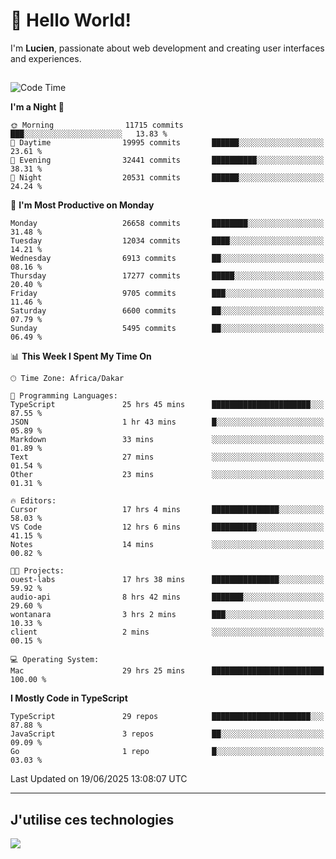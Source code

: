 # 👋 Hello World!

I'm **Lucien**, passionate about web development and creating user interfaces and experiences.

##

<!--START_SECTION:waka-->
![Code Time](http://img.shields.io/badge/Code%20Time-3%2C220%20hrs%2029%20mins-blue)

**I'm a Night 🦉** 

```text
🌞 Morning                11715 commits       ███░░░░░░░░░░░░░░░░░░░░░░   13.83 % 
🌆 Daytime                19995 commits       ██████░░░░░░░░░░░░░░░░░░░   23.61 % 
🌃 Evening                32441 commits       ██████████░░░░░░░░░░░░░░░   38.31 % 
🌙 Night                  20531 commits       ██████░░░░░░░░░░░░░░░░░░░   24.24 % 
```
📅 **I'm Most Productive on Monday** 

```text
Monday                   26658 commits       ████████░░░░░░░░░░░░░░░░░   31.48 % 
Tuesday                  12034 commits       ████░░░░░░░░░░░░░░░░░░░░░   14.21 % 
Wednesday                6913 commits        ██░░░░░░░░░░░░░░░░░░░░░░░   08.16 % 
Thursday                 17277 commits       █████░░░░░░░░░░░░░░░░░░░░   20.40 % 
Friday                   9705 commits        ███░░░░░░░░░░░░░░░░░░░░░░   11.46 % 
Saturday                 6600 commits        ██░░░░░░░░░░░░░░░░░░░░░░░   07.79 % 
Sunday                   5495 commits        ██░░░░░░░░░░░░░░░░░░░░░░░   06.49 % 
```


📊 **This Week I Spent My Time On** 

```text
🕑︎ Time Zone: Africa/Dakar

💬 Programming Languages: 
TypeScript               25 hrs 45 mins      ██████████████████████░░░   87.55 % 
JSON                     1 hr 43 mins        █░░░░░░░░░░░░░░░░░░░░░░░░   05.89 % 
Markdown                 33 mins             ░░░░░░░░░░░░░░░░░░░░░░░░░   01.89 % 
Text                     27 mins             ░░░░░░░░░░░░░░░░░░░░░░░░░   01.54 % 
Other                    23 mins             ░░░░░░░░░░░░░░░░░░░░░░░░░   01.31 % 

🔥 Editors: 
Cursor                   17 hrs 4 mins       ███████████████░░░░░░░░░░   58.03 % 
VS Code                  12 hrs 6 mins       ██████████░░░░░░░░░░░░░░░   41.15 % 
Notes                    14 mins             ░░░░░░░░░░░░░░░░░░░░░░░░░   00.82 % 

🐱‍💻 Projects: 
ouest-labs               17 hrs 38 mins      ███████████████░░░░░░░░░░   59.92 % 
audio-api                8 hrs 42 mins       ███████░░░░░░░░░░░░░░░░░░   29.60 % 
wontanara                3 hrs 2 mins        ███░░░░░░░░░░░░░░░░░░░░░░   10.33 % 
client                   2 mins              ░░░░░░░░░░░░░░░░░░░░░░░░░   00.15 % 

💻 Operating System: 
Mac                      29 hrs 25 mins      █████████████████████████   100.00 % 
```

**I Mostly Code in TypeScript** 

```text
TypeScript               29 repos            ██████████████████████░░░   87.88 % 
JavaScript               3 repos             ██░░░░░░░░░░░░░░░░░░░░░░░   09.09 % 
Go                       1 repo              █░░░░░░░░░░░░░░░░░░░░░░░░   03.03 % 
```




 Last Updated on 19/06/2025 13:08:07 UTC
<!--END_SECTION:waka-->
---

## J'utilise ces technologies

<p align="left">
  <a href="https://skillicons.dev">
    <img src="https://skillicons.dev/icons?i=ts,js,go,ruby,css,scss,tailwind,react,vite,nextjs,docker,figma,ableton" />
  </a>
</p>

